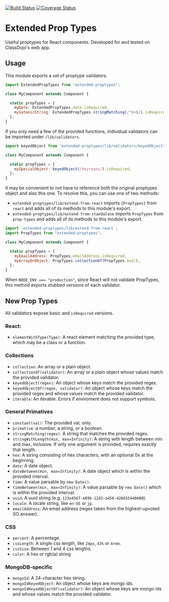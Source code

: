 [![Build Status](https://travis-ci.org/peterkhayes/extended-proptypes.svg?branch=master)](https://travis-ci.org/peterkhayes/extended-proptypes)  [![Coverage Status](https://coveralls.io/repos/github/peterkhayes/extended-proptypes/badge.svg?branch=master)](https://coveralls.io/github/peterkhayes/extended-proptypes?branch=master)
# Extended Prop Types

Useful proptypes for React components.  Developed for and tested on ClassDojo's web app.

## Usage
This module exports a set of proptype validators.
```js
import ExtendedPropTypes from "extended-proptypes";

class MyComponent extends Component {

  static propTypes = {
    myDate: ExtendedPropTypes.date.isRequired,
    mySatanicString: ExtendedPropTypes.stringMatching(/^6+$/).isRequired,
  };
}
```

If you only need a few of the provided functions, individual validators can be imported under `/lib/validators`.
```js
import keyedObject from "extended-proptypes/lib/validators/keyedObject";

class MyComponent extends Component {

  static propTypes = {
    mySpecialObject: keyedObject(/keyregex/).isRequired,
  };
}
```

It may be convenient to not have to reference both the original proptypes object and also this one. To resolve this, you can use one of two methods:
  * `extended-proptypes/lib/extend-from-react` imports `{PropTypes}` from `react` and adds all of its methods to this module's export.
  * `extended-proptypes/lib/extend-from-standalone` imports `PropTypes` from `prop-types` and adds all of its methods to this module's export.

```js
import `extended-proptypes/lib/extend-from-react`;
import PropTypes from "extended-proptypes";

class MyComponent extends Component {

  static propTypes = {
    myEmailAddress: PropTypes.emailAddress.isRequired,
    myArrayOrObject: PropTypes.collectionOf(PropTypes.bool),
  };
}
```

When `NODE_ENV === "production"`, since React will not validate PropTypes, this method exports stubbed versions of each validator.

## New Prop Types

All validators expose basic and `isRequired` versions.

### React:
- `elementWithType(Type)`: A react element matching the provided type, which may be a class or a function.

### Collections
- `collection`: An array or a plain object.
- `collectionOf(validator)`: An array or a plain object whose values match the provided validator.
- `keyedObject(regex)`: An object whose keys match the provided regex.
- `keyedObjectOf(regex, validator)`: An object whose keys match the provided regex and whose values match the provided validator.
- `iterable`: An iterable. Errors if enviroment does not support symbols.

### General Primatives
- `constant(val)`: The provided val, only.
- `primative`: a number, a string, or a boolean.
- `stringMatching(regex)`: A string that matches the provided regex.
- `stringWithLength(min, max=Infinity)`: A string with length between min and max, inclusive. If only one argument is provided, requires exactly that length.
- `hex`: A string consisting of hex characters, with an optional 0x at the beginning.
- `date`: A date object.
- `dateBetween(min, max=Infinity)`: A date object which is within the provided interval.
- `time`: A value parsable by `new Date()`.
- `timeBetween(min, max=Infinity)`: A value parsable by `new Date()` which is within the provided interval.
- `uuid`: A uuid string (e.g. `123e4567-e89b-12d3-a456-426655440000`).
- `locale`: A locale string, like `en-US` or `jp`.
- `emailAddress`: An email address (regex taken from the highest-upvoted SO answer).

### CSS
- `percent`: A percentage.
- `cssLength`: A single css length, like `24px`, `43%` or `4rem`.
- `cssSize`: Between 1 and 4 css lengths.
- `color`: A hex or rgb(a) string

### MongoDB-specific
- `mongoId`: A 24-character hex string.
- `mongoIdKeyedObject`: An object whose keys are mongo ids.
- `mongoIdKeyedObjectOf(validator)`: An object whose keys are mongo ids and whose values match the provided validator.